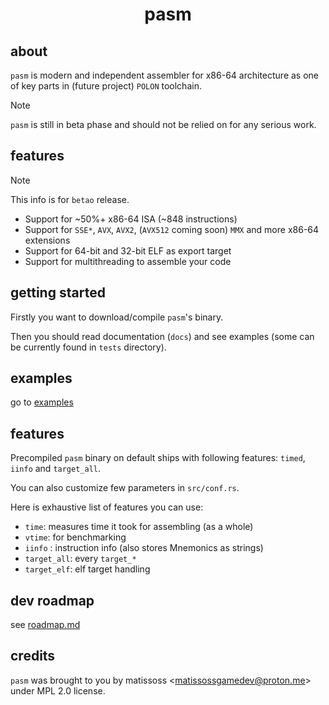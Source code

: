 <div align=center>
    <h1>pasm</h1>
</div>

## about

`pasm` is modern and independent assembler for x86-64 architecture as one of key parts in (future project) `POLON` toolchain.

> [!NOTE]
> `pasm` is still in beta phase and should not be relied on for any serious work.

## features

> [!NOTE]
> This info is for `betao` release.

- Support for ~50%+ x86-64 ISA (~848 instructions)
- Support for `SSE*`, `AVX`, `AVX2`, (`AVX512` coming soon) `MMX` and more x86-64 extensions
- Support for 64-bit and 32-bit ELF as export target
- Support for multithreading to assemble your code

## getting started

Firstly you want to download/compile `pasm`'s binary.

Then you should read documentation (`docs`) and see examples (some can be currently found in `tests` directory).

## examples

go to [examples](examples)

## features

Precompiled `pasm` binary on default ships with following features: `timed`, `iinfo` and `target_all`.

You can also customize few parameters in `src/conf.rs`.

Here is exhaustive list of features you can use:

- `time`: measures time it took for assembling (as a whole)
- `vtime`: for benchmarking
- `iinfo` : instruction info (also stores Mnemonics as strings)
- `target_all`: every `target_*`
- `target_elf`: elf target handling

## dev roadmap

see [roadmap.md](roadmap.md)

## credits

`pasm` was brought to you by matissoss \<matissossgamedev@proton.me> under MPL 2.0 license.
